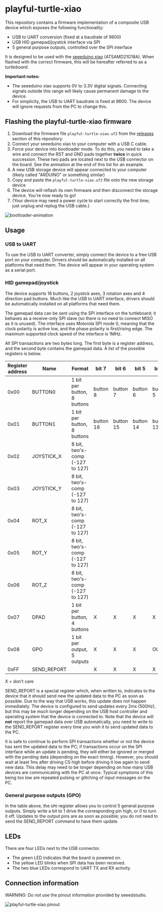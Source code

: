 # playful-turtle-xiao

This repository contains a firmware implementation of a composite USB device which exposes the following functionality:

- USB to UART conversion (fixed at a baudrate of 9600)
- USB HID gamepad/joystick interface via SPI
- 5 general purpose outputs, controlled over the SPI interface

It is designed to be used with the [seeeduino xiao](http://wiki.seeedstudio.com/Seeeduino-XIAO/) (ATSAMD21G18A). When flashed with the correct firmware, this will be hereafter referred to as a *turtleboard*.

**Important notes:**

- The seeeduino xiao supports 0V to 3.3V digital signals. Connecting signals outside this range will likely cause permanent damage to the device.
- For simplicity, the USB to UART baudrate is fixed at 9600. The device will ignore requests from the PC to change this.

## Flashing the playful-turtle-xiao firmware

1. Download the firmware file `playful-turtle-xiao.uf2` from the [releases](https://github.com/jeremyherbert/playful-turtle-xiao/releases) section of this repository.
2. Connect your seeeduino xiao to your computer with a USB C cable.
3. Force your device into bootloader mode. To do this, you need to take a wire and connect the RST and GND pads together **twice** in quick succession. These two pads are located next to the USB connector on the board. See the animation at the end of this list for an example.
4. A new USB storage device will appear connected to your computer (likely called "ARDUINO" or something similar)
5. Copy and paste the `playful-turtle-xiao.uf2` file onto the new storage device
6. The device will reflash its own firmware and then disconnect the storage device. You're now ready to go! 
7. (Your device may need a power cycle to start correctly the first time; just unplug and replug the USB cable.)

![bootloader-animation](https://files.seeedstudio.com/wiki/Seeeduino-XIAO/img/XIAO-reset.gif)

## Usage

### USB to UART
To use the USB to UART converter, simply connect the device to a free USB port on your computer. Drivers should be automatically installed on all platforms that need them. The device will appear in your operating system as a serial port.

### HID gamepad/joystick

The device supports 16 buttons, 2 joystick axes, 3 rotation axes and 4 direction pad buttons. Much like the USB to UART interface, drivers should be automatically installed on all platforms that need them.

The gamepad data can be sent using the SPI interface on the turtleboard; it behaves as a receive-only SPI slave (so there is no need to connect MISO as it is unused). The interface uses Motorola SPI mode 0, meaning that the clock polarity is active low, and the phase polarity is first/rising edge. The maximum supported clock speed of the interface is 1MHz.

All SPI transactions are two bytes long. The first byte is a register address, and the second byte contains the gamepad data. A list of the possible registers is below.

| Register address | Name        | Format                      | bit 7     | bit 6     | bit 5     | bit 4     | bit 3     | bit 2     | bit 1     | bit 0    |
|------------------|-------------|-----------------------------|-----------|-----------|-----------|-----------|-----------|-----------|-----------|----------|
| 0x00             | BUTTON0     | 1 bit per button, 8 buttons | button 8  | button 7  | button 6  | button 5  | button 4  | button 3  | button 2  | button 1 |
| 0x01             | BUTTON1     | 1 bit per button, 8 buttons | button 16 | button 15 | button 14 | button 13 | button 12 | button 11 | button 10 | button 9 |
| 0x02             | JOYSTICK_X  | 8 bit, two's-comp (-127 to 127)    |           |           |           |           |           |           |           |          |
| 0x03             | JOYSTICK_Y  | 8 bit, two's-comp (-127 to 127)    |           |           |           |           |           |           |           |          |
| 0x04             | ROT_X       | 8 bit, two's-comp (-127 to 127)    |           |           |           |           |           |           |           |          |
| 0x05             | ROT_Y       | 8 bit, two's-comp (-127 to 127)    |           |           |           |           |           |           |           |          |
| 0x06             | ROT_Z       | 8 bit, two's-comp (-127 to 127)    |           |           |           |           |           |           |           |          |
| 0x07             | DPAD        | 1 bit per button, 4 buttons | X         | X         | X         | X         | right        | left      | down      | up    |
| 0x08             | GPO         | 1 bit per output, 5 outputs | X         | X         | X         | OUT4         | OUT3        | OUT2      | OUT1      | OUT0    |
| 0xFF             | SEND_REPORT |                             | X         | X         | X         | X         | X         | X         | X         | X        |

X = don't care

SEND_REPORT is a special register which, when written to, indicates to the device that it should send new the updated data to the PC as soon as possible. Due to the way that USB works, this update does not happen immediately. The device is configured to send updates every 2ms (500Hz), but this may be much longer depending on the USB host controller and operating system that the device is connected to. Note that the device will **not** report the gamepad data over USB automatically, you need to write to the SEND_REPORT register every time you wish it to send updated data to the PC. 

It is safe to continue to perform SPI transactions whether or not the device has sent the updated data to the PC; if transactions occur on the SPI interface while an update is pending, they will either be ignored or merged with the pending data (depending on the exact timing). However, you should wait at least 1ms after driving CS high before driving it low again to send new data. This delay may need to be longer depending on how many USB devices are communicating with the PC at once. Typical symptoms of this being too low are repeated pulsing or glitching of input messages on the PC.

### General purpose outputs (GPO)

In the table above, the `GPO` register allows you to control 5 general purpose outputs. Simply write a bit to 1 drive the corresponding pin high, or 0 to turn it off. Updates to the output pins are as soon as possible; you do not need to send the SEND_REPORT command to have them update.

## LEDs

There are four LEDs next to the USB connector. 

- The green LED indicates that the board is powered on. 
- The yellow LED blinks when SPI data has been received. 
- The two blue LEDs correspond to UART TX and RX activity.

## Connection information

WARNING: Do not use the pinout information provided by seeedstudio. 

![playful-turtle-xiao pinout](https://files.jeremyherbert.net/playful-turtle-xiao.png)
